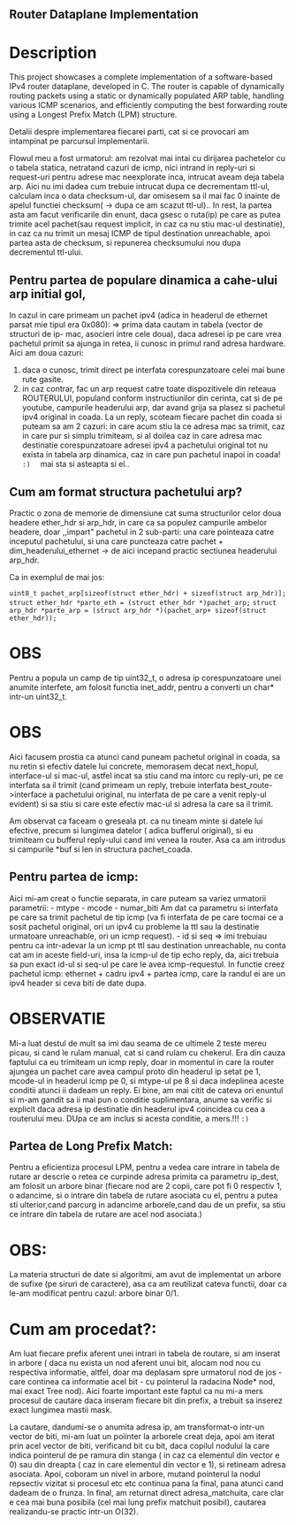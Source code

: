 ## Router Dataplane Implementation

# Description
This project showcases a complete implementation of a software-based IPv4 router dataplane, developed in C. The router is capable of dynamically routing packets
using a static or dynamically populated ARP table, handling various ICMP scenarios, and efficiently computing the best forwarding route using a Longest Prefix Match (LPM) structure.

Detalii despre implementarea fiecarei parti, cat si ce provocari am intampinat pe parcursul
implementarii. 

Flowul meu a fost urmatorul: am rezolvat mai intai cu dirijarea pachetelor cu o tabela statica, netratand cazuri de icmp,
nici intrand in reply-uri si request-uri pentru adrese mac neexplorate inca, intrucat aveam deja tabela arp. Aici nu imi dadea cum trebuie intrucat dupa ce decrementam ttl-ul, calculam inca o data checksum-ul, dar omisesem sa il mai fac 0 inainte de apelul functiei checksum( -> dupa ce am scazut ttl-ul)..
In rest, la partea asta am facut verificarile din enunt, daca gsesc o ruta(ip) pe care as putea trimite acel pachet(sau request implicit, in caz ca nu stiu mac-ul destinatie), in caz ca nu trimit un mesaj ICMP de tipul destination unreachable, apoi partea asta de checksum, si repunerea checksumului nou dupa decrementul ttl-ului.

## Pentru partea de populare dinamica a cahe-ului arp initial gol, 
In cazul in care primeam un pachet ipv4 (adica in headerul de ethernet parsat mie tipul era 0x080): => prima data
cautam in tabela (vector de structuri de ip- mac, asocieri intre cele doua), daca adresei ip
pe care vrea pachetul primit sa ajunga in retea, ii cunosc in primul rand adresa hardware.
Aici am doua cazuri:

1) daca o cunosc, trimit direct pe interfata corespunzatoare celei mai bune rute gasite.
2) in caz contrar, fac un arp request catre toate dispozitivele din reteaua ROUTERULUI, populand conform instructiunilor din cerinta, cat si de pe youtube, campurile headerului arp, dar avand grija sa plasez si pachetul ipv4 original in coada. La un reply, scoteam fiecare pachet din coada
si puteam sa am 2 cazuri: in care acum stiu la ce adresa mac sa trimit, caz in care pur si simplu trimiteam, si al doilea caz in care adresa mac destinatie corespunzatoare adresei ipv4 a pachetului original tot nu exista in tabela arp dinamica, caz in care pun pachetul inapoi in coada! `   :)	` mai sta si asteapta si el..

## Cum am format structura pachetului arp?
Practic o zona de memorie de dimensiune cat suma structurilor celor doua headere ether_hdr si arp_hdr, in care ca sa populez campurile ambelor headere, doar ,,impart" pachetul in 2 sub-parti: una care pointeaza catre inceputul pachetului, si una care puncteaza catre pachet + dim_headerului_ethernet -> de aici incepand practic sectiunea headerului arp_hdr.

Ca in exemplul de mai jos:

`uint8_t pachet_arp[sizeof(struct ether_hdr) + sizeof(struct arp_hdr)];`
`struct ether_hdr *parte_eth = (struct ether_hdr *)pachet_arp;`
`struct arp_hdr *parte_arp = (struct arp_hdr *)(pachet_arp+ sizeof(struct ether_hdr));`

# OBS 
Pentru a popula un camp de tip uint32_t, o adresa ip corespunzatoare unei anumite interfete, am folosit functia inet_addr, pentru a converti un char* intr-un uint32_t.

# OBS
Aici facusem prostia ca atunci cand puneam pachetul original in coada, sa nu retin si efectiv
datele lui concrete, memorasem decat next_hopul, interface-ul si mac-ul, astfel incat sa stiu cand ma intorc cu reply-uri, pe ce interfata sa il trimit (cand primeam un reply, trebuie interfata best_route->interface a pachetului original, nu interfata de pe care a venit reply-ul evident) si sa stiu si care este efectiv mac-ul si adresa la care sa il trimit.

Am observat ca faceam o greseala pt. ca nu tineam minte si datele lui efective, precum si lungimea datelor ( adica bufferul original), si eu trimiteam cu bufferul reply-ului cand imi venea la router. Asa ca am introdus si campurile *buf si len in structura pachet_coada.

## Pentru partea de icmp:
Aici mi-am creat o functie separata, in care puteam sa variez urmatorii parametrii:
	- mtype
	- mcode
	- numar_biti
 	  Am dat ca parametru si interfata pe care sa trimit pachetul de tip icmp (va fi interfata de pe care tocmai ce a sosit pachetul original, ori un ipv4 cu probleme la ttl sau la destinatie urmatoare unreachable, ori un icmp request).
	- id si seq  => imi trebuiau pentru ca intr-adevar la un icmp pt ttl sau destination unreachable, nu conta cat am in aceste field-uri, insa la icmp-ul de tip echo reply, da, aici trebuia sa pun exact id-ul si seq-ul pe care le avea icmp-requestul.
In functie creez pachetul icmp: ethernet + cadru ipv4 + partea icmp, care la randul ei are un ipv4 header si ceva biti de date dupa.

# OBSERVATIE
Mi-a luat destul de mult sa imi dau seama de ce ultimele 2 teste mereu picau, si cand le rulam manual, cat si cand rulam cu chekerul. Era din cauza faptului ca eu trimiteam un icmp reply, doar in momentul in care la router ajungea un pachet care avea campul proto din headerul ip setat pe 1, mcode-ul in headerul icmp pe 0, si mtype-ul pe 8 si daca indeplinea aceste conditii atunci ii dadeam un reply.
Ei bine, am mai citit de cateva ori enuntul si m-am gandit sa ii mai pun o conditie suplimentara, anume sa verific si explicit daca adresa ip destinatie din headerul ipv4 coincidea cu cea a routerului meu. DUpa ce am inclus si acesta conditie, a mers.!!! ` :) `

## Partea de Long Prefix Match:

Pentru a eficientiza procesul LPM, pentru a vedea care intrare in tabela de rutare ar descrie o retea ce curpinde adresa primita ca parametru ip_dest, am folosit un arbore binar (fiecare nod are 2 copii, care pot fi 0 respectiv 1, o adancime, si o intrare din tabela de rutare asociata cu el, pentru a putea sti ulterior,cand parcurg in adancime arborele,cand dau de un prefix, sa stiu ce intrare din tabela de rutare are acel nod asociata.)

# OBS:
La materia structuri de date si algoritmi, am avut de implementat un arbore de sufixe (pe siruri de caractere), asa ca am reutilizat cateva functii, doar ca le-am modificat pentru cazul: arbore binar 0/1.

# Cum am procedat?:
Am luat fiecare prefix aferent unei intrari in tabela de routare, si am inserat in arbore ( daca nu exista un nod aferent unui bit, alocam nod nou cu respectiva informatie, altfel, doar ma deplasam spre urmatorul nod de jos - care continea ca informatie acel bit - cu pointerul la radacina Node* nod, mai exact Tree nod).
Aici foarte important este faptul ca nu mi-a mers procesul de cautare daca
inseram fiecare bit din prefix, a trebuit sa inserez exact lungimea mastii mask.

La cautare, dandumi-se o anumita adresa ip, am transformat-o intr-un vector
de biti, mi-am luat un poiinter la arborele creat deja, apoi am iterat prin acel vector de biti, verificand bit cu bit, daca copilul nodului la care indica pointerul de pe ramura din stanga ( in caz ca elementul din vector e 0) sau din dreapta ( caz in care elementul din vector e 1), si retineam adresa asociata. Apoi, coboram un nivel in arbore, mutand pointerul la nodul repsectiv vizitat si procesul etc etc continua pana la final, pana atunci cand dadeam de o frunza. 
In final, am returnat direct adresa_matchuita, care clar e cea mai buna posibila (cel mai lung prefix matchuit posibil), cautarea realizandu-se practic intr-un O(32).
